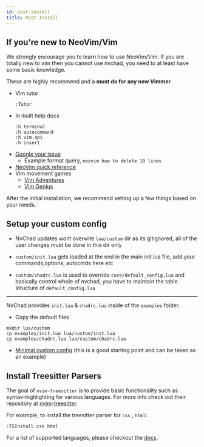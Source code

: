 ```yaml
---
id: post-install
title: Post Install
---
```


## If you're new to NeoVim/Vim

We strongly encourage you to learn how to use NeoVim/Vim. If you are totally new to vim then you cannot use nvchad, you need to at least have some basic knowledge.

These are highly recommend and a **must do for any new Vimmer**

- Vim tutor
  ```
  :Tutor
  ```
- In-built help docs
  ```
  :h terminal
  :h autocommand
  :h vim.api
  :h insert
  ```
- [Google your issue](https://google.com)
  - Example format query, `neovim how to delete 10 lines`
- [NeoVim quick reference](https://neovim.io/doc/user/quickref.html)
- Vim movement games
  - [Vim Adventures](https://vim-adventures.com/)
  - [Vim Genius](http://www.vimgenius.com/)

After the initial installation, we recommend setting up a few things based on your needs.

## Setup your custom config

- NvChad updates wont overwite `lua/custom` dir as its gitignored, all of the user changes must be done in this dir only

- `custom/init.lua` gets loaded at the end in the main init.lua file, add your commands,options, autocmds here etc
- `custom/chadrc.lua` is used to override `core/default_config.lua` and basically control whole of nvchad, you have to maintain the table structure of `default_config.lua`
---

NvChad provides `init.lua` & `chadrc.lua` inside of the `examples` folder.
- Copy the default files

```
mkdir lua/custom
cp examples/init.lua lua/custom/init.lua
cp examples/chadrc.lua lua/custom/chadrc.lua
```
- [Minimal custom config](https://github.com/NvChad/example_config) (this is a good starting point and can be taken as an example)

## Install Treesitter Parsers

The goal of `nvim-treesitter` is to provide basic functionality such as syntax-highlighting for various languages. For more info check out their repository at [nvim-treesitter](https://github.com/nvim-treesitter/nvim-treesitter).

For example, to install the treesitter parser for `css` , `html`:

```shell
:TSInstall css html
```

For a list of supported languages, please checkout the [docs](https://github.com/nvim-treesitter/nvim-treesitter#supported-languages).
